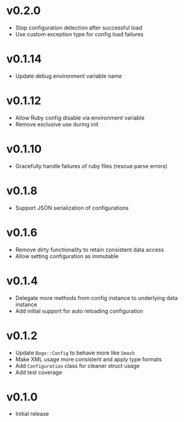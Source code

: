 # v0.2.0
* Stop configuration detection after successful load
* Use custom exception type for config load failures

# v0.1.14
* Update debug environment variable name

# v0.1.12
* Allow Ruby config disable via environment variable
* Remove exclusive use during init

# v0.1.10
* Gracefully handle failures of ruby files (rescue parse errors)

# v0.1.8
* Support JSON serialization of configurations

# v0.1.6
* Remove dirty functionality to retain consistent data access
* Allow setting configuration as immutable

# v0.1.4
* Delegate more methods from config instance to underlying data instance
* Add initial support for auto reloading configuration

# v0.1.2
* Update `Bogo::Config` to behave more like `Smash`
* Make XML usage more consistent and apply type formats
* Add `Configuration` class for cleaner struct usage
* Add test coverage

# v0.1.0
* Initial release
